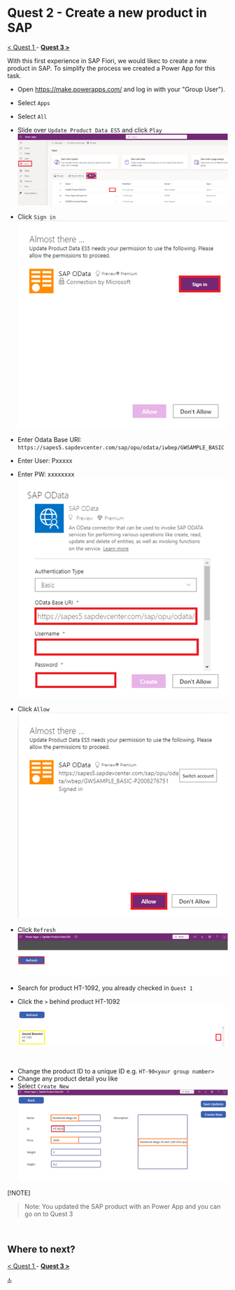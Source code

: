 # Quest 2 - Create a new product in SAP

[ < Quest 1 ](quest1.md) - **[ Quest 3 > ](quest3.md)**

With this first experience in SAP Fiori, we would likec to create a new product in SAP. To simplify the process we created a Power App for this task.

* Open https://make.powerapps.com/ and log in with your "Group User"). 

* Select `Apps` 
* Select `All`
* Slide over `Update Product Data ES5` and click `Play` <br>
 ![Sign In](../media/quest2/1-select-app.png) <br>


* Click `Sign in`  <br>
 ![Sign In](../media/quest2/2b-sign-in.png) <br>

* Enter Odata Base URI: `https://sapes5.sapdevcenter.com/sap/opu/odata/iwbep/GWSAMPLE_BASIC`
* Enter User: Pxxxxx
* Enter PW: xxxxxxxx <br>
 ![Sign In](../media/quest2/2c-credentials.png) <br>

 * Click `Allow`  <br>
 ![Sign In](../media/quest2/2d-Allow.png) <br>

* Click `Refresh`  <br>
 ![Sign In](../media/quest2/2-refresh.png) <br>


* Search for product HT-1092, you already checked in `Quest 1`
* Click the `>` behind product HT-1092  <br>
 ![Sign In](../media/quest2/3-refresh-new.png) <br>
<br>

* Change the product ID to a unique ID e.g. `HT-90<your group number>`
* Change any product detail you like
* Select `Create New`  <br>
 ![Sign In](../media/quest2/4-create-product.png) <br>


 [!NOTE]
> Note: You updated the SAP product with an Power App and you can go on to Quest 3  <br>
 <br>



## Where to next?
[ < Quest 1 ](quest1.md) - **[ Quest 3 > ](quest3.md)**

[🔝](#)
